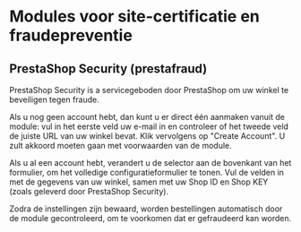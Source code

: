 # Modules voor site-certificatie en fraudepreventie

## PrestaShop Security (prestafraud) <a href="#modulesvoorsite-certificatieenfraudepreventie-prestashopsecurity-prestafraud" id="modulesvoorsite-certificatieenfraudepreventie-prestashopsecurity-prestafraud"></a>

PrestaShop Security is a servicegeboden door PrestaShop om uw winkel te beveiligen tegen fraude.

Als u nog geen account hebt, dan kunt u er direct één aanmaken vanuit de module: vul in het eerste veld uw e-mail in en controleer of het tweede veld de juiste URL van uw winkel bevat. Klik vervolgens op "Create Account". U zult akkoord moeten gaan met voorwaarden van de module.

Als u al een account hebt, verandert u de selector aan de bovenkant van het formulier, om het volledige configuratieformulier te tonen. Vul de velden in met de gegevens van uw winkel, samen met uw Shop ID en Shop KEY (zoals geleverd door PrestaShop Security).

Zodra de instellingen zijn bewaard, worden bestellingen automatisch door de module gecontroleerd, om te voorkomen dat er gefraudeerd kan worden.
